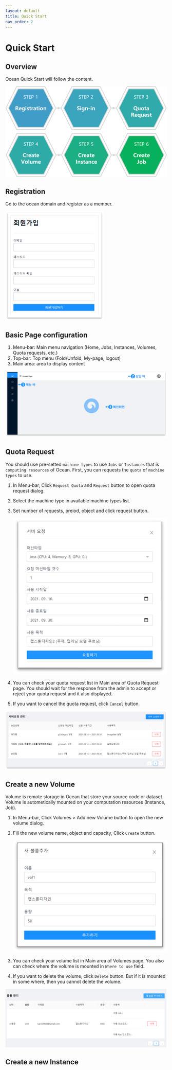 ```yaml
---
layout: default
title: Quick Start
nav_order: 2
---
```


# Quick Start

## Overview
Ocean Quick Start will follow the content.

![Overview](/assets/images/Quickstart/overview.png)

## Registration

Go to the ocean domain and register as a member.

![Registration](/assets/images/Quickstart/registration.png)

## Basic Page configuration

1. Menu-bar: Main menu navigation (Home, Jobs, Instances, Volumes, Quota requests, etc.)
2. Top-bar: Top menu (Fold/Unfold, My-page, logout)
3. Main area: area to display content

![Basic Page configuration](/assets/images/Quickstart/page-configuration.png)

## Quota Request
You should use pre-setted `machine types` to use `Jobs` or `Instances` that is `computing resources` of Ocean.
First, you can requests the `quota` of `machine types` to use.

1. In Menu-bar, Click `Request Quota` and `Request` button to open quota request dialog.
2. Select the machine type in available machine types list.
3. Set number of requests, preiod, object and click request button.

    ![Quota Request](/assets/images/Quickstart/quota-request.png)

4. You can check your quota request list in Main area of Quota Request page. You should wait for the response from the admin to accept or reject your quota request and it also displayed.
5. If you want to cancel the quota request, click `Cancel` button.

![Quota Request List](/assets/images/Quickstart/quota-request-list.png)

## Create a new Volume
Volume is remote storage in Ocean that store your source code or dataset. Volume is autometically mounted on your computation resources (Instance, Job).

1. In Menu-bar, Click Volumes > Add new Volume button to open the new volume dialog.
2. Fill the new volume name, object and capacity, Click `Create` button.

    ![Create Volume](/assets/images/Quickstart/create-volume.png)

3. You can check your volume list in Main area of Volumes page. You also can check where the volume is mounted in `Where to use` field.
4. If you want to delete the volume, click `Delete` button. But if it is mounted in some where, then you cannot delete the volume.

![Volume List](/assets/images/Quickstart/volume-list.png)

## Create a new Instance

